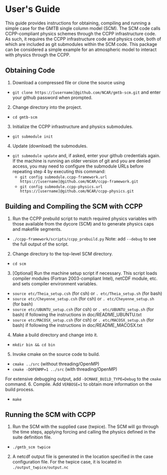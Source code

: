 # User's Guide

This guide provides instructions for obtaining, compiling and running a simple
case for the GMTB single column model (SCM). The SCM code calls CCPP-compliant
physics schemes through the CCPP infrastructure code. As such, it requires the
CCPP infrastructure code and physics code, both of which are included as git
submodules within the SCM code. This package can be considered a simple example
for an atmospheric model to interact with physics through the CCPP.

## Obtaining Code
1. Download a compressed file or clone the source using
  * `git clone https://[username]@github.com/NCAR/gmtb-scm.git`
  and enter your github password when prompted.
2. Change directory into the project.
  * `cd gmtb-scm`
3. Initialize the CCPP infrastructure and physics submodules.
  * `git submodule init`
4. Update (download) the submodules.
  * `git submodule update`
  and, if asked, enter your github credentials again. If the machine is running an older
  version of git and you are denied access, you may need to configure the
  submodule URLs before repeating step 4 by executing this command:
    * `git config submodule.ccpp-framework.url https://[username]@github.com/NCAR/ccpp-framework.git`
    * `git config submodule.ccpp-physics.url https://[username]@github.com/NCAR/ccpp-physics.git`

## Building and Compiling the SCM with CCPP
1. Run the CCPP prebuild script to match required physics variables with those
available from the dycore (SCM) and to generate physics caps and makefile
segments.
  * `./ccpp-framework/scripts/ccpp_prebuild.py`
  Note: add `--debug` to see the full output of the script.
2. Change directory to the top-level SCM directory.
  * `cd scm`
3. [Optional] Run the machine setup script if necessary. This script loads
compiler modules (Fortran 2003-compliant Intel), netCDF module, etc. and sets
compiler environment variables.
  * `source etc/Theia_setup.csh` (for csh) or `. etc/Theia_setup.sh` (for bash)
  * `source etc/Cheyenne_setup.csh` (for csh) or `. etc/Cheyenne_setup.sh` (for bash)
  * `source etc/UBUNTU_setup.csh` (for csh) or `. etc/UBUNTU_setup.sh` (for bash) if following the instructions in doc/README_UBUNTU.txt
  * `source etc/MACOSX_setup.csh` (for csh) or `. etc/MACOSX_setup.sh` (for bash) if following the instructions in doc/README_MACOSX.txt
4. Make a build directory and change into it.
  * `mkdir bin && cd bin`
5. Invoke cmake on the source code to build.
  * `cmake ../src` (without threading/OpenMP)
  * `cmake -DOPENMP=1 ../src` (with threading/OpenMP)

  For extensive debugging output, add `-DCMAKE_BUILD_TYPE=Debug` to the `cmake` command.
6. Compile. Add `VERBOSE=1` to obtain more information on the build process.
  * `make`

## Running the SCM with CCPP
1. Run the SCM with the supplied case (twpice). The SCM will go through the time
 steps, applying forcing and calling the physics defined in the suite definition
 file.
  * `./gmtb_scm twpice`
2. A netcdf output file is generated in the location specified in the case
configuration file. For the twpice case, it is located in `./output_twpice/output.nc`
